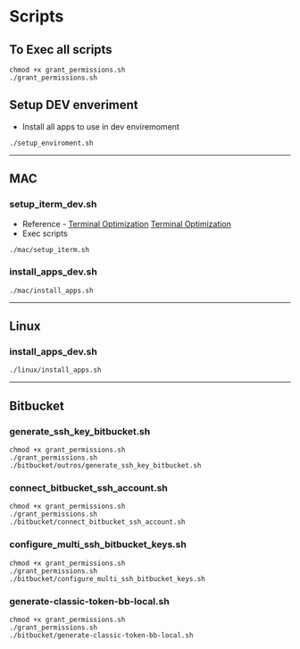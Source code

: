 # Scripts

## To Exec all scripts
```shell script
chmod +x grant_permissions.sh
./grant_permissions.sh
```

## Setup DEV enveriment
* Install all apps to use in dev enviremoment
```shell script
./setup_enviroment.sh
```
______________________________________________________________________________________________________________________________

## MAC

### setup_iterm_dev.sh
* Reference - [Terminal Optimization](https://medium.com/@arojunior/otimizando-o-terminal-do-mac-os-x-com-iterm-e-oh-my-zsh-1b0e843b5eb2)
[Terminal Optimization](https://medium.com/@arojunior/otimizando-o-terminal-do-mac-os-x-com-iterm-e-oh-my-zsh-1b0e843b5eb2)
* Exec scripts
```shell script
./mac/setup_iterm.sh
```

### install_apps_dev.sh
```shell script
./mac/install_apps.sh
```

______________________________________________________________________________________________________________________________

## Linux

### install_apps_dev.sh
```shell script
./linux/install_apps.sh
```

______________________________________________________________________________________________________________________________

## Bitbucket

### generate_ssh_key_bitbucket.sh
```shell script
chmod +x grant_permissions.sh
./grant_permissions.sh
./bitbucket/outros/generate_ssh_key_bitbucket.sh
```

### connect_bitbucket_ssh_account.sh
```shell script
chmod +x grant_permissions.sh
./grant_permissions.sh
./bitbucket/connect_bitbucket_ssh_account.sh
```

### configure_multi_ssh_bitbucket_keys.sh
```shell script
chmod +x grant_permissions.sh
./grant_permissions.sh
./bitbucket/configure_multi_ssh_bitbucket_keys.sh
```

### generate-classic-token-bb-local.sh
```shell script
chmod +x grant_permissions.sh
./grant_permissions.sh
./bitbucket/generate-classic-token-bb-local.sh
```